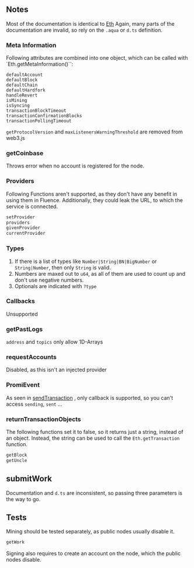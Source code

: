 ## Notes
Most of the documentation is identical to [Eth](https://web3js.readthedocs.io/en/v1.5.2/web3-eth.html)
Again, many parts of the documentation are invalid, so rely on the `.aqua` or `d.ts` definition.


### Meta Information
Following attributes are combined into one object, which can be called with `Eth.getMetaInformation()``:
```
defaultAccount
defaultBlock
defaultChain
defaultHardfork
handleRevert
isMining
isSyncing
transactionBlockTimeout
transactionConfirmationBlocks
transactionPollingTimeout
```
`getProtocolVersion` and `maxListenersWarningThreshold` are removed from web3.js
### getCoinbase
Throws error when no account is registered for the node.


### Providers
Following Functions aren't supported, as they don't have any
benefit in using them in Fluence. Additionally, they could
leak the URL, to which the service is connected.
```markdown
setProvider
providers
givenProvider
currentProvider
```

### Types
1. If there is a list of types like `Number|String|BN|BigNumber` or `String|Number`, then only `String` is valid.
2. Numbers are maxed out to `u64`, as all of them are used to count up and don't use negative numbers.
3. Optionals are indicated with `?type`

### Callbacks
Unsupported

### getPastLogs
`address` and `topics` only allow 1D-Arrays

### requestAccounts
Disabled, as this isn't an injected provider

### PromiEvent
As seen in [sendTransaction](https://web3js.readthedocs.io/en/v1.5.2/web3-eth.html#sendtransaction)
, only callback is supported, so you can't access `sending`, `sent` ...

### returnTransactionObjects
The following functions set it to false, so it returns just a string, instead of an object.
Instead, the string can be used to call the `Eth.getTransaction` function.
```markdown
getBlock
getUncle
```
## submitWork
Documentation and `d.ts` are inconsistent, so passing three parameters is the way to go.

## Tests
Mining should be tested separately, as
public nodes usually disable it.
```markdown
getWork
```

Signing also requires to create an account on the node,
which the public nodes disable.
